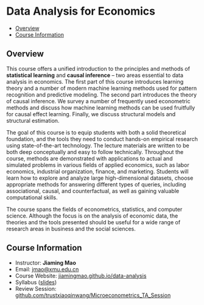 # Data Analysis for Economics

- [Overview](#overview)
- [Course Information](#course-information)

## Overview

This course offers a unified introduction to the principles and methods of **statistical learning** and **causal inference** – two areas essential to data analysis in economics. The first part of this course introduces learning theory and a number of modern machine learning methods used for pattern recognition and predictive modeling. The second part introduces the theory of causal inference. We survey a number of frequently used econometric methods and discuss how machine learning methods can be used fruitfully for causal effect learning. Finally, we discuss structural models and structural estimation.

The goal of this course is to equip students with both a solid theoretical foundation, and the tools they need to conduct hands-on empirical research using state-of-the-art technology. The lecture materials are written to be both deep conceptually and easy to follow technically. Throughout the course, methods are demonstrated with applications to actual and simulated problems in various fields of applied economics, such as labor economics, industrial organization, finance, and marketing. Students will learn how to explore and analyze large high-dimensional datasets, choose appropriate methods for answering different types of queries, including associational, causal, and counterfactual, as well as gaining valuable computational skills.

The course spans the fields of econometrics, statistics, and computer science. Although the focus is on the analysis of economic data, the theories and the tools presented should be useful for a wide range of research areas in business and the social sciences.

## Course Information
- Instructor: **Jiaming Mao**
- Email: jmao@xmu.edu.cn
- Course Website: [jiamingmao.github.io/data-analysis](http://jiamingmao.github.io/data-analysis)
- Syllabus ([slides](https://raw.githack.com/jiamingmao/data-analysis/master/Course%20Info/Course_Info.html))
- Review Session: [github.com/trustxiaoqinwang/Microeconometrics_TA_Session](https://github.com/trustxiaoqinwang/Microeconometrics_TA_Session)
